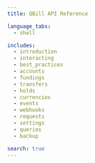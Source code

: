 ```yaml
---
title: QBill API Reference

language_tabs:
  - shell

includes:
  - introduction
  - interacting
  - best_practices
  - accounts
  - fundings
  - transfers
  - holds
  - currencies
  - events
  - webhooks
  - requests
  - settings
  - queries
  - backup

search: true
---
```

